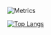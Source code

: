 ![Metrics](https://metrics.lecoq.io/lzxqaq?template=classic&base=header%2C%20activity%2C%20community%2C%20repositories%2C%20metadata&base.indepth=false&base.hireable=false&base.skip=false&config.timezone=Asia%2FShanghai)

[![Top Langs](https://github-readme-stats.vercel.app/api/top-langs/?username=lzxqaq&layout=compact)](https://github.com/anuraghazra/github-readme-stats)
